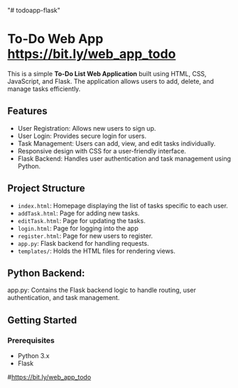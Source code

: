 "# todoapp-flask" 
# To-Do Web App  https://bit.ly/web_app_todo

This is a simple **To-Do List Web Application** built using HTML, CSS, JavaScript, and Flask. The application allows users to add, delete, and manage tasks efficiently.

## Features
- User Registration: Allows new users to sign up.
- User Login: Provides secure login for users.
- Task Management: Users can add, view, and edit tasks individually.
- Responsive design with CSS for a user-friendly interface.
- Flask Backend: Handles user authentication and task management using Python.

## Project Structure
- `index.html`: Homepage displaying the list of tasks specific to each user.
- `addTask.html`: Page for adding new tasks.
- `editTask.html`: Page for updating the tasks.
- `login.html`: Page for logging into the app
- `register.html`: Page for new users to register.
- `app.py`: Flask backend for handling requests.
- `templates/`: Holds the HTML files for rendering views.

## Python Backend:
app.py: Contains the Flask backend logic to handle routing, user authentication, and task management.

## Getting Started

### Prerequisites
- Python 3.x
- Flask

 #https://bit.ly/web_app_todo
